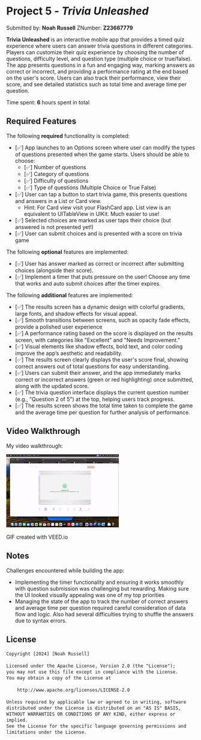 # Project 5 - *Trivia Unleashed*

Submitted by: **Noah Russell** ZNumber: **Z23667779**

**Trivia Unleashed** is an interactive mobile app that provides a timed quiz experience where users can answer trivia questions in different categories. Players can customize their quiz experience by choosing the number of questions, difficulty level, and question type (multiple choice or true/false). The app presents questions in a fun and engaging way, marking answers as correct or incorrect, and providing a performance rating at the end based on the user's score. Users can also track their performance, view their score, and see detailed statistics such as total time and average time per question. 

Time spent: **6** hours spent in total

## Required Features

The following **required** functionality is completed:

- [✅︎] App launches to an Options screen where user can modify the types of questions presented when the game starts. Users should be able to choose:
  - [✅︎] Number of questions
  - [✅︎] Category of questions
  - [✅︎] Difficulty of questions
  - [✅︎] Type of questions (Multiple Choice or True False)
- [✅︎] User can tap a button to start trivia game, this presents questions and answers in a List or Card view.
  - Hint: For Card view visit your FlashCard app. List view is an equivalent to UITableView in UIKit. Much easier to use!
- [✅︎] Selected choices are marked as user taps their choice (but answered is not presented yet!)
- [✅︎] User can submit choices and is presented with a score on trivia game
 
The following **optional** features are implemented:

- [✅︎] User has answer marked as correct or incorrect after submitting choices (alongside their score).
- [✅︎] Implement a timer that puts pressure on the user! Choose any time that works and auto submit choices after the timer expires. 

The following **additional** features are implemented:

- [✅︎] The results screen has a dynamic design with colorful gradients, large fonts, and shadow effects for visual appeal.
- [✅︎] Smooth transitions between screens, such as opacity fade effects, provide a polished user experience
- [✅︎] A performance rating based on the score is displayed on the results screen, with categories like "Excellent" and "Needs Improvement."
- [✅︎] Visual elements like shadow effects, bold text, and color coding improve the app’s aesthetic and readability.
- [✅︎] The results screen clearly displays the user's score final, showing correct answers out of total questions for easy understanding.
- [✅︎] Users can submit their answer, and the app immediately marks correct or incorrect answers (green or red highlighting) once submitted, along with the updated score.
- [✅︎] The trivia question interface displays the current question number (e.g., "Question 2 of 5") at the top, helping users track progress.
- [✅︎] The results screen shows the total time taken to complete the game and the average time per question for further analysis of performance.



## Video Walkthrough

My video walkthrough:

<img style="max-width:300px;" src="Trivia Game/Project5.gif">

GIF created with VEED.io

## Notes

Challenges encountered while building the app:

- Implementing the timer functionality and ensuring it works smoothly with question submission was challenging but rewarding. Making sure the UI looked visually appealing was one of my top priorities
- Managing the state of the app to track the number of correct answers and average time per question required careful consideration of data flow and logic. Also had several difficulties trying to shuffle the answers due to syntax errors.

## License

    Copyright [2024] [Noah Russell]

    Licensed under the Apache License, Version 2.0 (the "License");
    you may not use this file except in compliance with the License.
    You may obtain a copy of the License at

        http://www.apache.org/licenses/LICENSE-2.0

    Unless required by applicable law or agreed to in writing, software
    distributed under the License is distributed on an "AS IS" BASIS,
    WITHOUT WARRANTIES OR CONDITIONS OF ANY KIND, either express or implied.
    See the License for the specific language governing permissions and
    limitations under the License.
